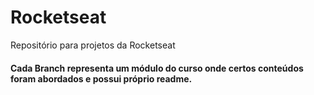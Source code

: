 # Rocketseat

Repositório para projetos da Rocketseat

#### Cada Branch representa um módulo do curso onde certos conteúdos foram abordados e possui próprio readme.
